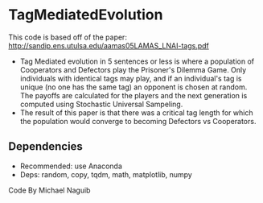 # TagMediatedEvolution
 This code is based off of the paper: http://sandip.ens.utulsa.edu/aamas05LAMAS_LNAI-tags.pdf 
- Tag Mediated evolution in 5 sentences or less is where a population of Cooperators and Defectors play 
the Prisoner's Dilemma Game. Only individuals with identical tags may play, and if an individual's tag 
is unique (no one has the same tag) an opponent is chosen at random. The payoffs are calculated for the 
players and the next generation is computed using Stochastic Universal Sampeling.
- The result of this paper is that there was a critical tag length for which the population 
would converge to becoming Defectors vs Cooperators. 

## Dependencies
- Recommended: use Anaconda
- Deps: random, copy, tqdm, math, matplotlib, numpy

Code By Michael Naguib 
